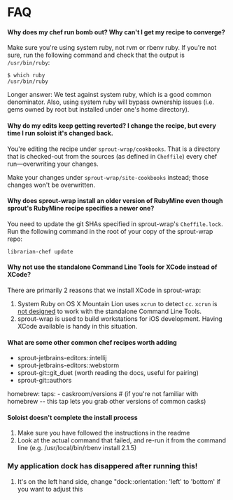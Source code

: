 # FAQ

#### Why does my chef run bomb out? Why can't I get my recipe to converge?

Make sure you're using system ruby, not rvm or rbenv ruby.  If you're not sure, run the following command and check that the output is `/usr/bin/ruby`:

```
$ which ruby
/usr/bin/ruby
```

Longer answer:  We test against system ruby, which is a good common denominator.  Also, using system ruby will bypass ownership issues (i.e. gems owned by root but installed under one's home directory).

#### Why do my edits keep getting reverted?  I change the recipe, but every time I run soloist it's changed back.

You're editing the recipe under `sprout-wrap/cookbooks`.  That is a directory that is checked-out from the sources (as defined in `Cheffile`) every chef run&mdash;overwriting your changes.

Make your changes under `sprout-wrap/site-cookbooks` instead; those changes won't be overwritten.

#### Why does sprout-wrap install an older version of RubyMine even though sprout's RubyMine recipe specifies a newer one?

You need to update the git SHAs specified in sprout-wrap's `Cheffile.lock`.  Run the following command in the root of your copy of the sprout-wrap repo:

```
librarian-chef update
```

#### Why not use the standalone Command Line Tools for XCode instead of XCode?

There are primarily 2 reasons that we install XCode in sprout-wrap:
    
1. System Ruby on OS X Mountain Lion uses `xcrun` to detect `cc`. `xcrun` is [not designed](http://stackoverflow.com/questions/13041525/osx-10-8-xcrun-no-such-file-or-directory) to work with the standalone Command Line Tools.
2. sprout-wrap is used to build workstations for iOS development. Having XCode available is handy in this situation.

#### What are some other common chef recipes worth adding

- sprout-jetbrains-editors::intellij
- sprout-jetbrains-editors::webstorm
- sprout-git::git_duet (worth reading the docs, useful for pairing)
- sprout-git::authors 

homebrew:
  taps:
    - caskroom/versions # (if you're not familiar with homebrew -- this tap lets you grab other versions of common casks)

#### Soloist doesn't complete the install process

1. Make sure you have followed the instructions in the readme
2. Look at the actual command that failed, and re-run it from the command line (e.g. /usr/local/bin/rbenv install 2.1.5)

### My application dock has disappered after running this!

1. It's on the left hand side, change "dock::orientation: 'left' to 'bottom' if you want to adjust this




